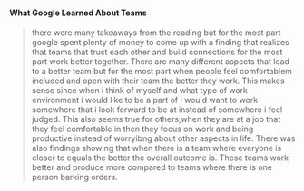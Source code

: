 #### What Google Learned About Teams

> there were many takeaways from the reading but for the most part google spent plenty of money to come up with a finding that realizes that teams that trust each other and build connections for the most part work better together. There are many different aspects that lead to a better team but for the most part when people feel comfortablem included and open with their team the better they work. This makes sense since when i think of myself and what type of work environment i would like to be a part of i would want to work somewhere that i look forward to be at instead of somewhere i feel judged. This also seems true for others,when they are at a job that they feel comfortable in then they focus on work and being productive instead of worryibng about other aspects in life. There was also findings showing that when there is a team where everyone is closer to equals the better the overall outcome is. These teams work better and produce more compared to teams where there is one person barking orders.
